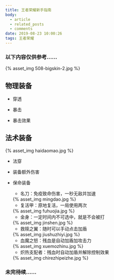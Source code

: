 ```yaml
---
title: 王者荣耀新手指南
body:
  - article
  - related_posts
  - comments
date: 2019-08-23 10:00:26
tags: 王者荣耀
---
```


### 以下内容仅供参考......
<fancybox>
{% asset_img 508-bigskin-2.jpg %}
</fancybox>
<!-- more -->


## 物理装备
- 穿透


- 暴击


- 暴击效果


## 法术装备
<fancybox>
{% asset_img haidaomao.jpg %}
</fancybox>


- 法穿


- 装备额外伤害


- 保命装备
    - 名刀：免疫致命伤害，一秒无敌并加速
    <fancybox>
    {% asset_img mingdao.jpg %}
    </fancybox>
    
    - 复活甲：原地复活，一局使用两次
    <fancybox>
    {% asset_img fuhuojia.jpg %}
    </fancybox>
    
    - 金身：一定时间内不可选中，就是不会被打
    <fancybox>
    {% asset_img jinshen.jpg %}
    </fancybox>
    
    - 救赎之翼：随时可以手动点击加盾
    <fancybox>
    {% asset_img jiushuzhiyi.jpg %}
    </fancybox>
    
    - 血魔之怒：残血是自动加盾加攻击力
    <fancybox>
    {% asset_img xuemozhinu.jpg %}
    </fancybox>
    
    - 炽热支配者：残血时自动加盾并解除控制效果
    <fancybox>
    {% asset_img chirezhipeizhe.jpg %}
    </fancybox>


### 未完待续......